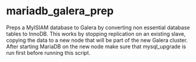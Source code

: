 # mariadb_galera_prep
Preps a MyISIAM database to Galera by converting non essential database tables to InnoDB.
This works by stopping replication on an existing slave, copying the data to a new node that will be part of the new Galera cluster.
After starting MariaDB on the new node make sure that mysql_upgrade is run first before running this script.
